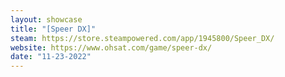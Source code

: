 ```yaml
---
layout: showcase
title: "[Speer DX]"
steam: https://store.steampowered.com/app/1945800/Speer_DX/
website: https://www.ohsat.com/game/speer-dx/
date: "11-23-2022"
---
```

